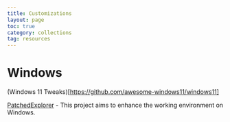 ```yaml
---
title: Customizations
layout: page
toc: true
category: collections
tag: resources
---
```


# Windows

(Windows 11 Tweaks)[https://github.com/awesome-windows11/windows11]

[PatchedExplorer](https://github.com/valinet/ExplorerPatcher) - This project aims to enhance the working environment on Windows.